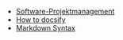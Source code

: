 * [Software-Projektmanagement](/)
* [How to docsify](/how-to-docsify.md)
* [Markdown Syntax](https://guides.github.com/pdfs/markdown-cheatsheet-online.pdf)